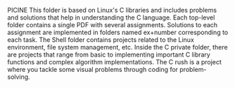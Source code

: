 PICINE
This folder is based on Linux's C libraries and includes problems and solutions
that help in understanding the C language. 
Each top-level folder contains a single PDF with several assignments. 
Solutions to each assignment are implemented in folders named ex+number corresponding to each task. 
The Shell folder contains projects related to the Linux environment, file system management, etc. 
Inside the C private folder, there are projects that range from 
basic to implementing important C library functions and complex algorithm implementations.
The C rush is a project where you tackle some visual problems through coding for problem-solving.
